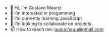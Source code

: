 - 👋 Hi, I’m Gustavo Mauriz
- 👀 I’m interested in progamming
- 🌱 I’m currently learning JavaScript
- 💞️ I’m looking to collaborate on projects
- 📫 How to reach me: guguchagu@gmail.com

<!---
GuMauriz/GuMauriz is a ✨ special ✨ repository because its `README.md` (this file) appears on your GitHub profile.
You can click the Preview link to take a look at your changes.
--->
